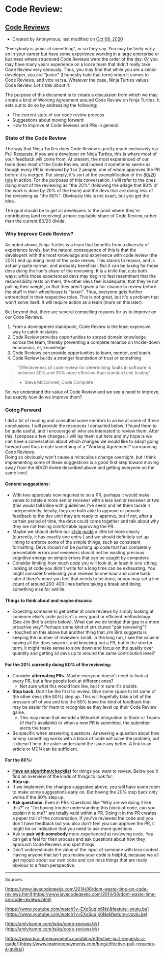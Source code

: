 # Code Review:

## [Code Reviews](https://confluence.duke-energy.com/display/DEPW/Code+Reviews)

- Created by Anonymous, last modified on [Oct 08, 2020](https://confluence.duke-energy.com/pages/diffpagesbyversion.action?pageId=77499805&selectedPageVersions=3&selectedPageVersions=4)

"Everybody is junior at something", or so they say. You may be fairly early on in your career but have some experience working in a large enterprise or business where structured Code Reviews were the order of the day. Or you may have many years experience on a loose team that didn't really take Code Review very seriously. Thus, you may find that while you are a senior developer, you are "junior" (I honestly hate that term) when it comes to Code Reviews, and vice versa. Whatever the case, Ninja Turtles values Code Review. _Let's talk about it._

The purpose of this document is to create a discussion from which we may create a kind of Working Agreement around Code Review on Ninja Turtles. It sets out to do so by addressing the following:

- The current state of our code review process
- Suggestions about moving forward
- How to improve at Code Reviews and PRs in general

### State of the Code Review

The way that Ninja Turtles does Code Review is pretty much exclusively via Pull Requests; if you are a developer on Ninja Turtles, this is where most of your feedback will come from. At present, the most experienced of our team does most of the Code Review, and indeed it sometimes seems as though every PR is reviewed by 1 or 2 people, one of whom approves the PR before it is merged. Put simply, it's sort of the exemplification of the [80/20 rule](https://en.wikipedia.org/wiki/Pareto_principle) in action. For the purposes of this conversation, I will refer to the ones doing _most_ of the reviewing as "the 20%" (following the adage that 80% of the work is done by 20% of the team) and the devs that are doing less of the reviewing as "the 80%". Obviously this is not exact, but you get the idea.

The goal should be to get all developers to the point where they're contributing (and receiving) a more equitable share of Code Review, rather than the current 80/20 divide.

### Why Improve Code Review?

As noted above, Ninja Turtles is a team that benefits from a diversity of experience levels, but the natural consequence of this is that the developers with the most knowledge and experience with code review (the 20%) end up doing most of the code review. This stands to reason, and is actually quite normal, and probably beneficial. But it can be taxing for those devs doing the lion's share of the reviewing. It is a knife that cuts both ways; while those experienced devs may begin to feel resentment that the responsibility rests on them, the other devs feel inadequate, that they're not pulling their weight, or that they aren't given a fair chance to review before the stuff in their wheelhouse is "taken". Thus, everyone gets further entrenched in their respective roles. This is not great, but it's a problem that won't solve itself. It will require action as a team (more on this later).

But beyond that, there are several compelling reasons for us to improve on our Code Reviews.

1. From a development standpoint, Code Review is the least expensive way to catch mistakes.
2. Code Review provides opportunities to spread domain knowledge across the team, thereby preventing a complete reliance on trickle-down economics, er, knowledge.
3. Code Reviews can provide opportunities to learn, mentor, and teach.
4. Code Review builds a stronger foundation of trust or something

> "Effectiveness of code review for determining faults in software is between 30% and 35% more effective than standard unit testing"
>
> - Steve McConnell, Code Complete

So, we understand the value of Code Review and we see a need to improve, but exactly how do we improve them?

### Going Forward

I did a lot of reading and consulted some mentors to arrive at some of these conclusions. I will provide the resources I consulted below; I found them to be quite useful, and I encourage all who are interested to review them. After this, I propose a few changes. I will lay them out here and my hope is we can have a conversation about which changes we would like to adopt going forward and thus create something of a "Working Agreement" surrounding Code Reviews.\
Doing so obviously won't cause a miraculous change overnight, but I think implementing some of these suggestions is a good first step toward moving away from the 80/20 divide described above and getting everyone on the same level.

#### General suggestions:

- With two approvals now required to on a PR, perhaps it would make sense to rotate a more senior reviewer with a less senior reviewer or two (this would fall inline with guidelines I've seen) and let them tackle it independently. Ideally, they are both able to approve or provide feedback to the dev until they are ready to approve, but if not, after a certain period of time, the devs could come together and talk about why they are not feeling comfortable approving the PR.
- Maybe we should define our [style guide](https://confluence.duke-energy.com/display/DEPW/Styleguide) a little bit more clearly (currently, it has exactly one entry ) and we should definitely set up linting to enforce some of the simple things, such as consistent formatting. Devs should not be pushing up code that has completely preventable errors and reviewers should not be wasting precious cognitive energy on simple errors that can be caught by computers
- Consider limiting how much code you will look at, at least in one sitting; looking at code you didn't write for a long time can be exhausting. You might consider timeboxing your reviews to one hour and come back later if there's more you feel that needs to be done, or you may set a line count of around 200-400 lines before taking a break and doing something else for awhile.

#### Things to think about and maybe discuss:

- Expecting someone to get better at code reviews by simply looking at someone else's code just isn't a very good or efficient methodology. (See Jim Bird's article below). What can we do bridge that gap in a more proactive way? Perhaps some kind of structured "pair reviewing"?
- I touched on this above but another thing that Jim Bird suggests is keeping the number of reviewers small. In the long run, I see the value in having all the devs swarm it and knocking out a PR, but in the shorter term, it might make sense to slow down and focus on the quality over quantity and getting all devs up to around the same contribution level?

#### For the 20% currently doing 80% of the reviewing:

- Consider **alternating PRs.** Maybe everyone doesn't need to look at every PR, but a few people look at different ones?
  - Not sure what this would look like, but I'm sure it's doable.
- **Step back.** Don't be the first to review. Give some space to let some of the other devs (the 80%) step up. This will hopefully take a bit of the pressure off of you and lets the 80% leave the kind of feedback that may be easier for them to recognize as they level up their Code Review game.
  - This may mean that we add a Bitbucket integration to Slack or Teams (if that's available) or when a new PR is submitted, the submitter alerts the team
- Be specific when answering questions. Answering a question about how or why something works with a block of code will solve the problem, but it doesn't help the asker understand the issue any better. A link to an article or MDN can be sufficient.

#### For the 80%:

- [**Have an algorithm/checklist**](https://confluence.duke-energy.com/display/DEPW/Code+Review+Checklist) for things you want to review. Below you'll find an overview of the kinds of things to look for.
- **Step up.**
- If we implement the changes suggested above, you will have some room to make some suggestions early on. But having the 20% step back only works if the 80% step up.
- **Ask questions.** Even in PRs. Questions like "Why are we doing it like this?" or "I'm having trouble understanding this block of code, can you explain it to me?" are totally valid within a PR. Doing it in the PR creates a paper trail of the conversation. If you've reviewed the code and you don't have feedback but you also don't feel you can approve the PR, it might be an indication that you need to ask more questions.
- Ask to **pair with somebody** more experienced at reviewing code. You can get a feel for their process and ask questions about how they approach Code Reviews and spot things.
- Don't underestimate the value of the input of someone with less context. Having anyone that isn't you review your code is helpful, because we all get myopic about our own code and can miss things that are really obvious to a fresh perspective.

---

Sources:

[https://www.javacodegeeks.com/2014/08/dont-waste-time-on-code-reviews.html](https://www.javacodegeeks.com/2014/08/dont-waste-time-on-code-reviews.html)

[https://www.youtube.com/watch?v=EXoSuqIp6Ns\&feature=youtu.be](https://www.youtube.com/watch?v=EXoSuqIp6Ns&feature=youtu.be)

[http://amlyhamm.com/talks/code-reviews/#/](http://amlyhamm.com/talks/code-reviews/#/)

[https://www.braintreepayments.com/blog/effective-pull-requests-a-guide/](https://www.braintreepayments.com/blog/effective-pull-requests-a-guide/)
